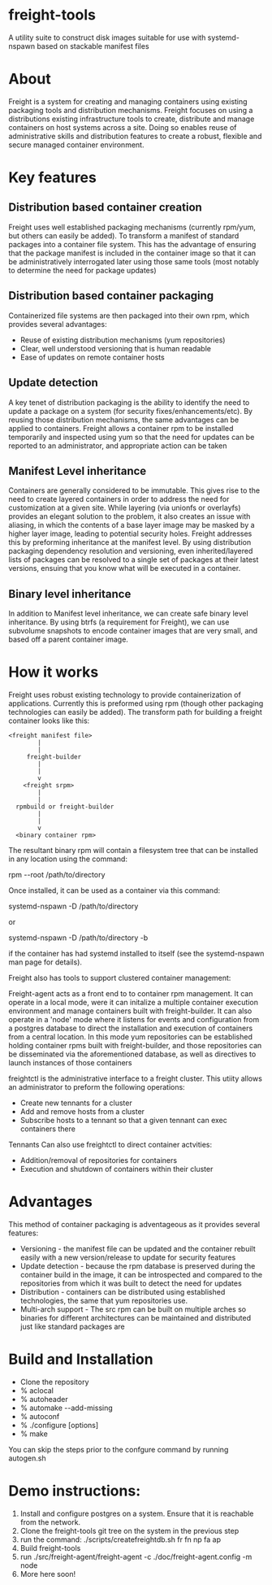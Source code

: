 # freight-tools
A utility suite to construct disk images suitable for use with systemd-nspawn based on stackable manifest files 

# About
Freight is a system for creating and managing containers using existing
packaging tools and distribution mechanisms.  Freight focuses on using a
distributions existing infrastructure tools to create, distribute and manage
containers on host systems across a site.  Doing so enables reuse of
administrative skills and distribution features to create a robust, flexible and
secure managed container environment.

# Key features

## Distribution based container creation
Freight uses well established packaging mechanisms (currently rpm/yum, but
others can easily be added).  To transform a manifest of standard packages into
a container file system.  This has the advantage of ensuring that the package
manifest is included in the container image so that it can be administratively
interrogated later using those same tools (most notably to determine the need
for package updates)

## Distribution based container packaging
Containerized file systems are then packaged into their own rpm, which provides
several advantages:
* Reuse of existing distribution mechanisms (yum repositories)
* Clear, well understood versioning that is human readable
* Ease of updates on remote container hosts

## Update detection
A key tenet of distribution packaging is the ability to identify the need to
update a package on a system (for security fixes/enhancements/etc).  By reusing
those distribution mechanisms, the same advantages can be applied to containers.
Freight allows a container rpm to be installed temporarily and inspected using
yum so that the need for updates can be reported to an administrator, and
appropriate action can be taken

## Manifest Level inheritance
Containers are generally considered to be immutable.  This gives rise to the
need to create layered containers in order to address the need for customization
at a given site.  While layering (via unionfs or overlayfs) provides an elegant
solution to the problem, it also creates an issue with aliasing, in which the
contents of a base layer image may be masked by a higher layer image, leading to
potential security holes.  Freight addresses this by preforming inheritance at
the manifest level.  By using distribution packaging dependency resolution and
versioning, even inherited/layered lists of packages can be resolved to a single
set of packages at their latest versions, ensuing that you know what will be
executed in a container.

## Binary level inheritance
In addition to Manifest level inheritance, we can create safe binary level
inheritance.  By using btrfs (a requirement for Freight), we can use subvolume
snapshots to encode container images that are very small, and based off a parent
container image.

# How it works
Freight uses robust existing technology to provide containerization of
applications.  Currently this is preformed using rpm (though other packaging
technologies can easily be added).  The transform path for building a freight
container looks like this:

    <freight manifest file>
    		|
    		|
         freight-builder
    		|
    		|
    		v
        <freight srpm>
    		|
    		|
      rpmbuild or freight-builder
    		|
    		|
    		v
      <binary container rpm>

The resultant binary rpm will contain a filesystem tree that can be installed in
any location using the command:

rpm --root /path/to/directory


Once installed, it can be used as a container via this command:

systemd-nspawn -D /path/to/directory <cmd>

or

systemd-nspawn -D /path/to/directory -b

if the container has had systemd installed to itself (see the systemd-nspawn man
page for details).

Freight also has tools to support clustered container management:

Freight-agent acts as a front end to to container rpm management.  It can
operate in a local mode, were it can initalize a multiple container execution
environment and manage containers built with freight-builder.  It can also
operate in a 'node' mode where it listens for events and configuration from a
postgres database to direct the installation and execution of containers from a
central location.  In this mode yum repositories can be established holding
container rpms built with freight-builder, and those repositories can be
disseminated via the aforementioned database, as well as directives to launch
instances of those containers

freightctl is the administrative interface to a freight cluster.  This utiity
allows an administrator to preform the following operations:

* Create new tennants for a cluster
* Add and remove hosts from a cluster
* Subscribe hosts to a tennant so that a given tennant can exec containers there 

Tennants Can also use freightctl to direct container actvities:
* Addition/removal of repositories for containers
* Execution and shutdown of containers within their cluster


# Advantages
This method of container packaging is adventageous as it provides several
features:

* Versioning - the manifest file can be updated and the container rebuilt easily
  with a new version/release to update for security features
* Update detection - because the rpm database is preserved during the
  container build in the image, it can be introspected and compared to the
  repositories from which it was built to detect the need for updates
* Distribution - containers can be distributed using established technologies,
  the same that yum repositories use.
* Multi-arch support - The src rpm can be built on multiple arches so binaries
  for different architectures can be maintained and distributed just like
  standard packages are 



# Build and Installation

* Clone the repository
* % aclocal
* % autoheader
* % automake --add-missing
* % autoconf
* % ./configure [options]
* % make

You can skip the steps prior to the confgure command by running autogen.sh



# Demo instructions:
1. Install and configure postgres on a system.  Ensure that it is reachable from
   the network.
2. Clone the freight-tools git tree on the system in the previous step 
3. run the command: ./scripts/createfreightdb.sh fr fn np fa ap
4. Build freight-tools
5. run ./src/freight-agent/freight-agent -c ./doc/freight-agent.config -m node
6. More here soon!
